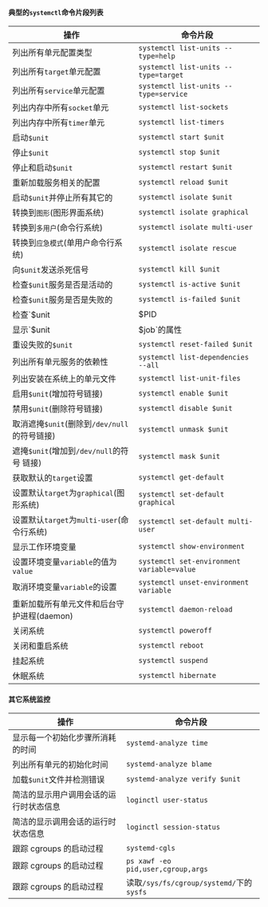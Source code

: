 #### 典型的`systemctl`命令片段列表

| 操作                                         | 命令片段                                        |
| -------------------------------------------- | ----------------------------------------------- |
| 列出所有单元配置类型                         | `systemctl list-units --type=help`              |
| 列出所有`target`单元配置                     | `systemctl list-units --type=target`            |
| 列出所有`service`单元配置                    | `systemctl list-units --type=service`           |
| 列出内存中所有`socket`单元                   | `systemctl list-sockets`                        |
| 列出内存中所有`timer`单元                    | `systemctl list-timers`                         |
| 启动`$unit`                                  | `systemctl start $unit`                         |
| 停止`$unit`                                  | `systemctl stop $unit`                          |
| 停止和启动`$unit`                           | `systemctl restart $unit`                       |
| 重新加载服务相关的配置                       | `systemctl reload $unit`                        |
| 启动`$unit`并停止所有其它的                  | `systemctl isolate $unit`                       |
| 转换到`图形`(图形界面系统)                   | `systemctl isolate graphical`                   |
| 转换到`多用户`(命令行系统)                   | `systemctl isolate multi-user`                  |
| 转换到`应急模式`(单用户命令行系统)           | `systemctl isolate rescue`                      |
| 向`$unit`发送杀死信号                        | `systemctl kill $unit`                          |
| 检查`$unit`服务是否是活动的                  | `systemctl is-active $unit`                     |
| 检查`$unit`服务是否是失败的                  | `systemctl is-failed $unit`                     |
| 检查`$unit|$PID|$device`的状态             | `systemctl status $unit|$PID|$device` |
| 显示`$unit|$job`的属性                     | `systemctl show $unit|$job`                |
| 重设失败的`$unit`                            | `systemctl reset-failed $unit`                  |
| 列出所有单元服务的依赖性                     | `systemctl list-dependencies --all`             |
| 列出安装在系统上的单元文件                   | `systemctl list-unit-files`                     |
| 启用`$unit`(增加符号链接)                    | `systemctl enable $unit`                        |
| 禁用`$unit`(删除符号链接)                    | `systemctl disable $unit`                       |
| 取消遮掩`$unit`(删除到`/dev/null`的符号链接) | `systemctl unmask $unit`                        |
| 遮掩`$unit`(增加到`/dev/null`的符号 链接)    | `systemctl mask $unit`                          |
| 获取默认的`target`设置                       | `systemctl get-default`                         |
| 设置默认`target`为`graphical`(图形系统)      | `systemctl set-default graphical`               |
| 设置默认`target`为`multi-user`(命令行系统)   | `systemctl set-default multi-user`              |
| 显示工作环境变量                             | `systemctl show-environment`                    |
| 设置环境变量`variable`的值为`value`          | `systemctl set-environment variable=value`      |
| 取消环境变量`variable`的设置                 | `systemctl unset-environment variable`          |
| 重新加载所有单元文件和后台守护进程(daemon)   | `systemctl daemon-reload`                       |
| 关闭系统                                     | `systemctl poweroff`                            |
| 关闭和重启系统                               | `systemctl reboot`                              |
| 挂起系统                                     | `systemctl suspend`                             |
| 休眠系统                                     | `systemctl hibernate`                           |

#### 其它系统监控

| 操作                              | 命令片段                                 |
| --------------------------------- | -------------------------------------- |
| 显示每一个初始化步骤所消耗的时间       | `systemd-analyze time`                 |
| 列出所有单元的初始化时间              | `systemd-analyze blame`                |
| 加载`$unit`文件并检测错误            | `systemd-analyze verify $unit`         |
| 简洁的显示用户调用会话的运行时状态信息  | `loginctl user-status`                  |
| 简洁的显示调用会话的运行时状态信息     | `loginctl session-status`               |
| 跟踪 cgroups 的启动过程             | `systemd-cgls`                          |
| 跟踪 cgroups 的启动过程             | `ps xawf -eo pid,user,cgroup,args`      |
| 跟踪 cgroups 的启动过程             | 读取`/sys/fs/cgroup/systemd/`下的`sysfs`  |